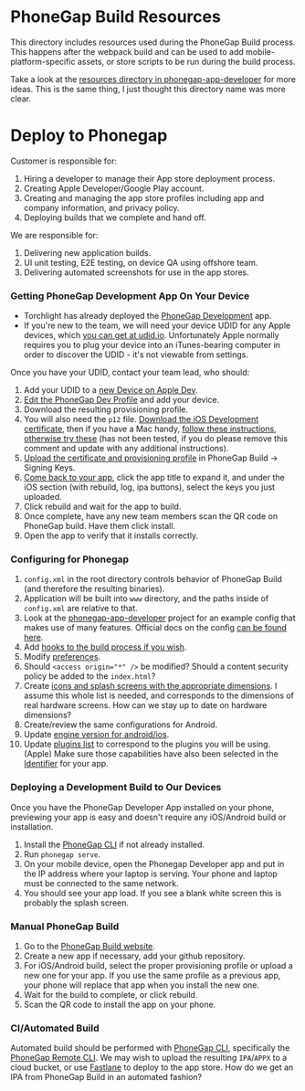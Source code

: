 # PhoneGap Build Resources

This directory includes resources used during the PhoneGap Build process.  This happens after the webpack build and can be used to add mobile-platform-specific assets, or store scripts to be run during the build process.

Take a look at the [resources directory in phonegap-app-developer](https://github.com/TorchlightSoftware/phonegap-app-developer/tree/master/resources) for more ideas.  This is the same thing, I just thought this directory name was more clear.

# Deploy to Phonegap

Customer is responsible for:

1. Hiring a developer to manage their App store deployment process.
2. Creating Apple Developer/Google Play account.
3. Creating and managing the app store profiles including app and company information, and privacy policy.
4. Deploying builds that we complete and hand off.

We are responsible for:

1. Delivering new application builds.
2. UI unit testing, E2E testing, on device QA using offshore team.
3. Delivering automated screenshots for use in the app stores.

### Getting PhoneGap Development App On Your Device

* Torchlight has already deployed the [PhoneGap Development](https://github.com/TorchlightSoftware/phonegap-app-developer) app.
* If you're new to the team, we will need your device UDID for any Apple devices, which [you can get at udid.io](https://get.udid.io).  Unfortunately Apple normally requires you to plug your device into an iTunes-bearing computer in order to discover the UDID - it's not viewable from settings.

Once you have your UDID, contact your team lead, who should:

1. Add your UDID to a [new Device on Apple Dev](https://developer.apple.com/account/resources/devices/list).
2. [Edit the PhoneGap Dev Profile](https://developer.apple.com/account/resources/profiles/list) and add your device.
3. Download the resulting provisioning profile.
4. You will also need the `p12` file.  [Download the iOS Development certificate](https://developer.apple.com/account/resources/certificates/list), then if you have a Mac handy, [follow these instructions](https://community.telligent.com/community/9/w/user-documentation/52415/convert-a-cer-file-to-a-p12-file), [otherwise try these](https://gist.github.com/jcward/d08b33fc3e6c5f90c18437956e5ccc35) (has not been tested, if you do please remove this comment and update with any additional instructions).
5. [Upload the certificate and provisioning profile](https://build.phonegap.com/people/edit) in PhoneGap Build -> Signing Keys.
6. [Come back to your app](https://build.phonegap.com/apps), click the app title to expand it, and under the iOS section (with rebuild, log, ipa buttons), select the keys you just uploaded.
7. Click rebuild and wait for the app to build.
8. Once complete, have any new team members scan the QR code on PhoneGap build.  Have them click install.
9. Open the app to verify that it installs correctly.

### Configuring for Phonegap

1. `config.xml` in the root directory controls behavior of PhoneGap Build (and therefore the resulting binaries).
2. Application will be built into `www` directory, and the paths inside of `config.xml` are relative to that.
3. Look at the [phonegap-app-developer](https://github.com/TorchlightSoftware/phonegap-app-developer/blob/master/config.xml) project for an example config that makes use of many features.  Official docs on the config [can be found here](http://docs.phonegap.com/phonegap-build/configuring/).
4. Add [hooks to the build process if you wish](https://github.com/TorchlightSoftware/phonegap-app-developer/blob/master/config.xml#L10-L14).
5. Modify [preferences](https://github.com/TorchlightSoftware/phonegap-app-developer/blob/master/config.xml#L15-L17).
6. Should `<access origin="*" />` be modified?  Should a content security policy be added to the `index.html`?
7. Create [icons and splash screens with the appropriate dimensions](https://github.com/TorchlightSoftware/phonegap-app-developer/blob/master/config.xml#L25-L53).  I assume this whole list is needed, and corresponds to the dimensions of real hardware screens.  How can we stay up to date on hardware dimensions?
8. Create/review the same configurations for Android.
9. Update [engine version for android/ios](https://github.com/TorchlightSoftware/phonegap-app-developer/blob/master/config.xml#L66-L67).
10. Update [plugins list](https://github.com/TorchlightSoftware/phonegap-app-developer/blob/master/config.xml#L68-L109) to correspond to the plugins you will be using.  (Apple) Make sure those capabilities have also been selected in the [Identifier](https://developer.apple.com/account/resources/identifiers/list/bundleId) for your app.

### Deploying a Development Build to Our Devices

Once you have the PhoneGap Developer App installed on your phone, previewing your app is easy and doesn't require any iOS/Android build or installation.

1. Install the [PhoneGap CLI](http://docs.phonegap.com/getting-started/1-install-phonegap/cli/) if not already installed.
2. Run `phonegap serve`.
3. On your mobile device, open the Phonegap Developer app and put in the IP address where your laptop is serving.  Your phone and laptop must be connected to the same network.
4. You should see your app load.  If you see a blank white screen this is probably the splash screen.

### Manual PhoneGap Build

1. Go to the [PhoneGap Build website](https://build.phonegap.com/apps).
2. Create a new app if necessary, add your github repository.
4. For iOS/Android build, select the proper provisioning profile or upload a new one for your app.  If you use the same profile as a previous app, your phone will replace that app when you install the new one.
3. Wait for the build to complete, or click rebuild.
4. Scan the QR code to install the app on your phone.

### CI/Automated Build

Automated build should be performed with [PhoneGap CLI](http://docs.phonegap.com/getting-started/1-install-phonegap/cli/), specifically the [PhoneGap Remote CLI](http://docs.phonegap.com/references/phonegap-cli/remote-usage/).  We may wish to upload the resulting `IPA`/`APPX` to a cloud bucket, or use [Fastlane](https://docs.fastlane.tools/getting-started/ios/appstore-deployment/) to deploy to the app store.  How do we get an IPA from PhoneGap Build in an automated fashion?
